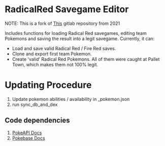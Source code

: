 
# RadicalRed Savegame Editor

NOTE: This is a fork of [This](https://gitlab.com/old22/radicalred-savegame-editor) gitlab repository from 2021

Includes functions for loading Radical Red
savegames, editing team Pokemons and saving
the result into a legit savegame. Currently, it can:

* Load and save valid Radical Red / Fire Red saves.
* Clone and export first team Pokemon.
* Create 'valid' Radical Red Pokemons. All of them
  were caught at Pallet Town, which makes them not
  100% legit.

# Updating Procedure

1. Update pokemon abilities / availability in _pokemon.json
2. run sync_db_and_dex

## Code dependencies

1. [PokeAPI Docs](https://pokeapi.co/docs/v2)
2. [Pokebase Docs](https://github.com/PokeAPI/pokebase)